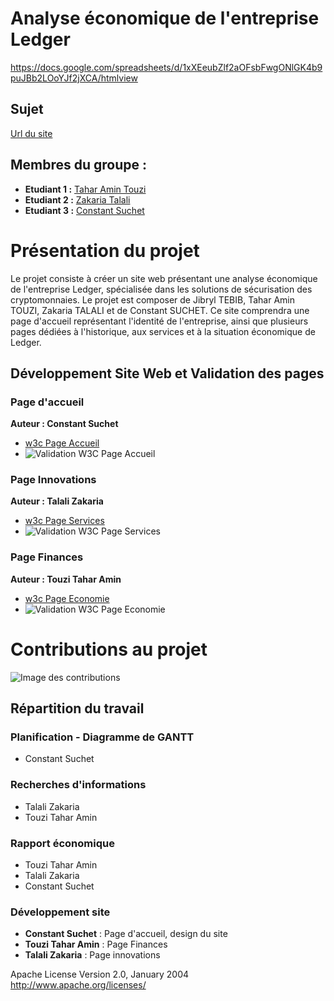# Analyse économique de l'entreprise Ledger

https://docs.google.com/spreadsheets/d/1xXEeubZlf2aOFsbFwgONlGK4b9puJBb2LOoYJf2jXCA/htmlview
## Sujet
[Url du site](https://amintt2.github.io/SAE-S1.-05-06/)

## Membres du groupe :

- **Etudiant 1 :** [Tahar Amin Touzi](mailto:tahar-amin.touzi@edu.univ-fcomte.fr?subject=SAE_1_05_06)
- **Etudiant 2 :** [Zakaria Talali](mailto:zakaria.talali@edu.univ-fcomte.fr?subject=SAE_1_05_06)
- **Etudiant 3 :** [Constant Suchet](mailto:constant.suchet@edu.univ-fcomte.fr?subject=SAE_1_05_06)

# Présentation du projet

Le projet consiste à créer un site web présentant une analyse économique de l'entreprise Ledger, spécialisée dans les solutions de sécurisation des cryptomonnaies. Le projet est composer de Jibryl TEBIB, Tahar Amin TOUZI, Zakaria TALALI et de Constant SUCHET.
Ce site comprendra une page d'accueil représentant l'identité de l'entreprise, ainsi que plusieurs pages dédiées à l'historique, aux services et à la situation économique de Ledger. 

## Développement Site Web et Validation des pages

### Page d'accueil

**Auteur : Constant Suchet**

- [w3c Page Accueil](https://validator.w3.org/nu/?doc=https%3A%2F%2Famintt2.github.io%2FSAE-S1.-05-06%2Findex.html)
- ![Validation W3C Page Accueil](https://i.ibb.co/M58QC7f/Capture-d-e-cran-2024-10-18-a-17-42-18.png)

### Page Innovations

**Auteur : Talali Zakaria**

- [w3c Page Services](https://validator.w3.org/nu/?doc=https%3A%2F%2Famintt2.github.io%2FSAE-S1.-05-06%2Fservices.html)
- ![Validation W3C Page Services](https://i.ibb.co/VWt5myw/Capture-d-e-cran-2024-10-18-a-17-47-08.png)

### Page Finances

**Auteur : Touzi Tahar Amin**

- [w3c Page Economie](https://validator.w3.org/nu/?doc=https%3A%2F%2Famintt2.github.io%2FSAE-S1.-05-06%2Fpages%2FFinances.html)
- ![Validation W3C Page Economie](https://i.ibb.co/v4v3C6j/Capture-d-e-cran-2024-10-18-a-17-00-39.png)

# Contributions au projet

![Image des contributions](url_de_l_image)

## Répartition du travail

### Planification - Diagramme de GANTT

- Constant Suchet

### Recherches d'informations

- Talali Zakaria
- Touzi Tahar Amin

### Rapport économique

- Touzi Tahar Amin
- Talali Zakaria
- Constant Suchet

### Développement site

- **Constant Suchet** : Page d'accueil, design du site
- **Touzi Tahar Amin** : Page Finances
- **Talali Zakaria** : Page innovations

Apache License
Version 2.0, January 2004
http://www.apache.org/licenses/
